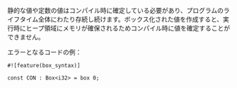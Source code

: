 <!--
The value of statics and constants must be known at compile time, and they live
for the entire lifetime of a program. Creating a boxed value allocates memory on
the heap at runtime, and therefore cannot be done at compile time.
-->
静的な値や定数の値はコンパイル時に確定している必要があり、プログラムのライフタイム全体にわたり存続し続けます。ボックス化された値を作成すると、実行時にヒープ領域にメモリが確保されるためコンパイル時に値を確定することができません。

<!-- Erroneous code example: -->
エラーとなるコードの例：

```compile_fail,E0010
#![feature(box_syntax)]

const CON : Box<i32> = box 0;
```

